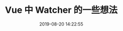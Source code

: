 ---
title: Vue 中 Watcher 的一些想法
date: 2019-08-20 14:22:55
tags: Vue
description: Vue 源码篇中对于Watcher的一些想法。
---